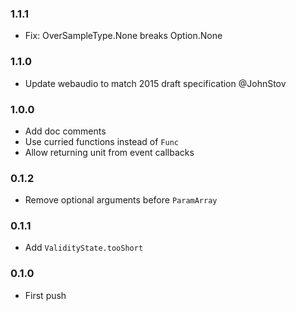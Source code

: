 ### 1.1.1

* Fix: OverSampleType.None breaks Option.None

### 1.1.0

* Update webaudio to match 2015 draft specification @JohnStov

### 1.0.0

* Add doc comments
* Use curried functions instead of `Func`
* Allow returning unit from event callbacks

### 0.1.2

* Remove optional arguments before `ParamArray`

### 0.1.1

* Add `ValidityState.tooShort`

### 0.1.0

* First push
